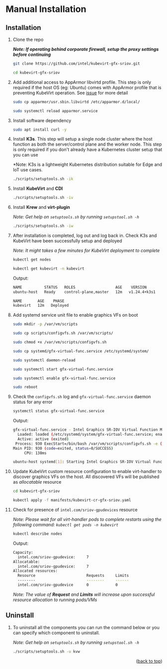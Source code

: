 <a name="manual-install-top"></a>

# Manual Installation

## Installation

1. Clone the repo

   ***Note: If operating behind corporate firewall, setup the proxy settings before continuing***

   ```sh
   git clone https://github.com/intel/kubevirt-gfx-sriov.git
   
   cd kubevirt-gfx-sriov
   ```

2. Add additional access to AppArmor libvirtd profile. This step is only required if the host OS (eg: Ubuntu) comes with AppArmor profile that is preventing KubeVirt operation. See [issue](https://github.com/kubevirt/kubevirt/issues/7473) for more detail
   ```sh   
   sudo cp apparmor/usr.sbin.libvirtd /etc/apparmor.d/local/
   
   sudo systemctl reload apparmor.service
   ```

3. Install software dependency
   ```sh
   sudo apt install curl -y
   ```

4. Install **K3s**. This step will setup a single node cluster where the host function as both the server/control plane and the worker node. This step is only required if you don't already have a Kubernetes cluster setup that you can use

   *Note: K3s is a lightweight Kubernetes distribution suitable for Edge and IoT use cases.
   ```sh
   ./scripts/setuptools.sh -ik
   ```

5. Install **KubeVirt** and **CDI**
   ```sh
   ./scripts/setuptools.sh -iv
   ```

6. Install **Krew** and **virt-plugin**

   *Note: Get help on `setuptools.sh` by running `setupstool.sh -h`*
   ```sh
   ./scripts/setuptools.sh -iw
   ```

7. After installation is completed, log out and log back in. Check K3s and KubeVirt have been successfully setup and deployed

   *Note: It might takes a few minutes for KubeVirt deployment to complete*
   ```sh
   kubectl get nodes

   kubectl get kubevirt -n kubevirt
   ```
   Output:
   ```sh
   NAME          STATUS   ROLES                  AGE    VERSION
   ubuntu-host   Ready    control-plane,master   12m   v1.24.4+k3s1

   NAME       AGE    PHASE
   kubevirt   12m   Deployed
   ```

8. Add systemd service unit file to enable graphics VFs on boot
   ```sh
   sudo mkdir -p /var/vm/scripts

   sudo cp scripts/configvfs.sh /var/vm/scripts/

   sudo chmod +x /var/vm/scripts/configvfs.sh

   sudo cp systemd/gfx-virtual-func.service /etc/systemd/system/

   sudo systemctl daemon-reload

   sudo systemctl start gfx-virtual-func.service

   sudo systemctl enable gfx-virtual-func.service

   sudo reboot
   ```  

9. Check the `configvfs.sh` log and `gfx-virtual-func.service` daemon status for any error
   ```sh
   systemctl status gfx-virtual-func.service
   ```
   Output:
   ```sh
   gfx-virtual-func.service - Intel Graphics SR-IOV Virtual Function Manager
     Loaded: loaded (/etc/systemd/system/gfx-virtual-func.service; enabled; vendor preset: enabled)
     Active: active (exited)
    Process: 930 ExecStart=/bin/bash /var/vm/scripts/configvfs.sh -e (code=exited, status=0/SUCCESS)
   Main PID: 930 (code=exited, status=0/SUCCESS)
        CPU: 138ms

   ubuntu-host systemd[1]: Starting Intel Graphics SR-IOV Virtual Function Manager...
   ```

10. Update KubeVirt custom resource configuration to enable virt-handler to discover graphics VFs on the host. All discovered VFs will be published as *allocatable* resource
    ```sh
    cd kubevirt-gfx-sriov

    kubectl apply -f manifests/kubevirt-cr-gfx-sriov.yaml
    ```

11. Check for presence of `intel.com/sriov-gpudevices` resource

    *Note: Please wait for all virt-handler pods to complete restarts using the following command: `kubectl get pods -n kubevirt`*
    ```sh
    kubectl describe nodes
    ```
    Output:
    ```sh
    Capacity:
      intel.com/sriov-gpudevice:     7
    Allocatable:
      intel.com/sriov-gpudevice:     7
    Allocated resources:
      Resource                       Requests     Limits
      --------                       --------     ------
      intel.com/sriov-gpudevice      0            0
    ```
    *Note: The value of **Request** and **Limits** will increase upon successful resource allocation to running pods/VMs*

## Uninstall

1. To uninstall all the components you can run the command below or you can specify which component to uninstall.

   *Note: Get help on `setuptools.sh` by running `setupstool.sh -h`*
   ```sh
   ./scripts/setuptools.sh -u kvw
   ``` 

<p align="right">(<a href="#manual-install-top">back to top</a>)</p>
